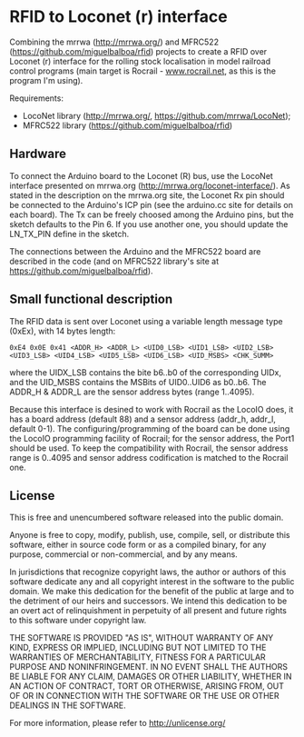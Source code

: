 <h1><a id="user-content-rfid2ln" class="anchor" href="#rfid2ln" aria-hidden="true"><span class="octicon octicon-link"></span></a>RFID to Loconet (r) interface</h1>

Combining the mrrwa (http://mrrwa.org/) and MFRC522 (https://github.com/miguelbalboa/rfid) projects to create a RFID over Loconet (r) interface for the rolling stock localisation in model railroad control programs (main target is Rocrail - www.rocrail.net, as this is the program I'm using).

Requirements:
- LocoNet library (http://mrrwa.org/, https://github.com/mrrwa/LocoNet);
- MFRC522 library (https://github.com/miguelbalboa/rfid)

<a name="hardware"></a>
<h2><a id="hardware" class="anchor" href="#hardware" aria-hidden="true"><span class="octicon octicon-link"></span></a>Hardware</h2>

To connect the Arduino board to the Loconet (R) bus, use the LocoNet interface presented on mrrwa.org (http://mrrwa.org/loconet-interface/).
As stated in the description on the mrrwa.org site, the Loconet Rx pin should be connected to the Arduino's ICP pin (see the arduino.cc site for details on each board).
The Tx can be freely choosed among the Arduino pins, but the sketch defaults to the Pin 6. If you use another one, you should update the LN_TX_PIN define in the sketch.

The connections between the Arduino and the MFRC522 board are described in the code (and on MFRC522 library's site  at https://github.com/miguelbalboa/rfid).

<a name="functional description"></a>
<h2><a id="to-do" class="anchor" href="#func-desc" aria-hidden="true"><span class="octicon octicon-link"></span></a>Small functional description</h2>
The RFID data is sent over Loconet using a variable length message type (0xEx), with 14 bytes length:

`
0xE4 0x0E 0x41 <ADDR_H> <ADDR_L> <UID0_LSB> <UID1_LSB> <UID2_LSB> <UID3_LSB> <UID4_LSB> <UID5_LSB> <UID6_LSB> <UID_MSBS> <CHK_SUMM>
`

where the UIDX_LSB contains the bite b6..b0 of the corresponding UIDx, and the UID_MSBS contains the MSBits of 
UID0..UID6 as b0..b6. 
The ADDR_H & ADDR_L are the sensor address bytes (range 1..4095).  

Because this interface is desined to work with Rocrail as the LocoIO does, it has a board address (default 88) and a sensor address (addr_h, addr_l, default 0-1). The configuring/programming of the board can be done using the LocoIO programming facility of Rocrail; for the sensor address, the Port1 should be used. To keep the compatibility with Rocrail, the sensor address range is 0..4095 and sensor address codification is matched to the Rocrail one.

<a name="user-content-license"></a>
<h2><a id="user-content-license" class="anchor" href="#license" aria-hidden="true"><span class="octicon octicon-link"></span></a>License</h2>

This is free and unencumbered software released into the public domain.

Anyone is free to copy, modify, publish, use, compile, sell, or distribute this software, either in source code form or as a compiled binary, for any purpose, commercial or non-commercial, and by any means.

In jurisdictions that recognize copyright laws, the author or authors of this software dedicate any and all copyright interest in the software to the public domain. We make this dedication for the benefit of the public at large and to the detriment of our heirs and successors. We intend this dedication to be an overt act of relinquishment in perpetuity of all present and future rights to this software under copyright law.

THE SOFTWARE IS PROVIDED "AS IS", WITHOUT WARRANTY OF ANY KIND, EXPRESS OR IMPLIED, INCLUDING BUT NOT LIMITED TO THE WARRANTIES OF MERCHANTABILITY, FITNESS FOR A PARTICULAR PURPOSE AND NONINFRINGEMENT. IN NO EVENT SHALL THE AUTHORS BE LIABLE FOR ANY CLAIM, DAMAGES OR OTHER LIABILITY, WHETHER IN AN ACTION OF CONTRACT, TORT OR OTHERWISE, ARISING FROM, OUT OF OR IN CONNECTION WITH THE SOFTWARE OR THE USE OR OTHER DEALINGS IN THE SOFTWARE.

For more information, please refer to http://unlicense.org/
